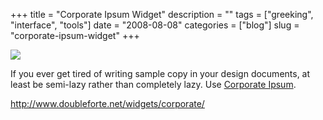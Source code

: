 +++
title = "Corporate Ipsum Widget"
description = ""
tags = ["greeking", "interface", "tools"]
date = "2008-08-08"
categories = ["blog"]
slug = "corporate-ipsum-widget"
+++



  <div class="notebook-screenshot"><a href="http://www.doubleforte.net/widgets/corporate/"><img src="//konigi.com/media/bluga/wt489cbb2b8087d_0.jpg"/></a></div><p>If you ever get tired of writing sample copy in your design documents, at least be semi-lazy rather than completely lazy. Use <a href="http://www.doubleforte.net/widgets/corporate/">Corporate Ipsum</a>.</p>
    
  <a href="http://www.doubleforte.net/widgets/corporate/">http://www.doubleforte.net/widgets/corporate/</a>
